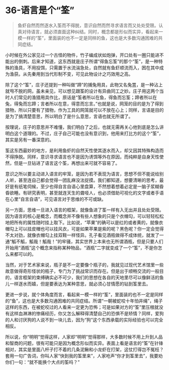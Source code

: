 # 36-语言是个“筌”

> 鱼虾自然而然逐水入筌而不得脱，意识自然而然寻求语言而又处处受限。认真对待语言，就必须直面这种纠结。同时，概念都是形似而实异，看起来一模一样的“筌”，里面装的也不一定是同样的鱼，这也是大多数沟通困难的共同症结。

小时候在外公家见过一个古怪的物件，竹子编成状如炮弹，开口处有一圈只能进不能出的倒刺。后来才知道，这东西就是庄子所谓“得鱼忘筌”的那个“筌”，是一种特殊的渔具，不用投饵，只需置于水流湍急处，自然就有鱼虾顺流而入，困在其中成为渔获。从先秦用到当代形制不变，可见此物设计之巧效用之高。

除了这个“筌”，庄子还提到一种叫做“蹄”的捕兔用具，此物又名兔罝，是一种沾上就甩不脱的网，虽未亲见，可以想见跟筌的设计有异曲同工之妙。庄子用这两个当时人们常见的渔猎用具作比，原话是“筌者所以在鱼，得鱼而忘筌；蹄者所以在兔，得兔而忘蹄；言者所以在意，得意而忘言。”也就是说，网笼的目的是为了得到猎物，所以只要有了猎物，作为工具的网笼就可以不放在心上；同样，言语是目的是为了搞清楚意思，所以明白了是什么意思，言语也就无所谓了。

按理说，庄子的意思并不难懂，我们明白了之后，也就无需再关心他到底是怎么讲明白这个道理的。不过，庄子自己可能也没有意识到，他用来打比方的这个“筌”，其实是另有一番深意的。

筌这东西最妙的地方，是利用鱼虾的自然天性使其逐水而入，却又因其特殊构造而不得挣脱。同样，意识寻求语言也不是因为诱饵等外在原因，而纯粹是自身天性使然，但是一旦钻进了语言这个筌，再想出来可就不容易了。

意识之所以要主动进入语言的牢笼，是因为若不表现为语言，思想不但不能说给别人听，甚至连自己都会觉得一团乱麻没法捉摸。我们都知道，想要清晰的思考，最好是有纸笔伺候，至少也得自言自语心里盘算，不然想着想着必定是一脑子浆糊昏昏欲睡。有研究表明，甚至就连天生的聋哑人，也必须借助可视化的文字或者手语在心里“自言自语”，可见语言对于思维的不可或缺。

另一方面，思维一旦进入语言的框架，就像鱼进了筌一样有入无出并且处处受限。因为语言的核心是概念，而概念并不像有些人想象的只是个衣帽勾，可以轻轻松松地把所有的属性随时挂上取下。比如说，“苹果”的确可以是红的或者黄的，就像衣帽勾上可以挂皮帽也可以挂风衣，可是如果苹果是紫的呢？黑色呢？你一定会觉得不太对劲，就像衣帽勾上挂双鞋一样怪异。孔子看见酒瓶做得不成体统，就发了一通“觚不觚，觚哉！觚哉！”的牢骚，其实世界上本来也无所谓酒瓶，但是只要人们开始用“酒瓶”这个概念来指称某种物品，“酒瓶”二字就变成了一个“筌”，不是你怎么来都可以的。

当然，对于艺术家来说，瓶子是不一定要像个瓶子的，我就见过现代艺术馆里一些故意做得奇形怪状的瓶子，专门为了挑战常识而存在。但是出于顺畅交流的一般目的，语言框架的束缚确实必不可少，我们的思想在各自的天地里尽可以像鲜活的鱼儿一样逐水而嬉，但是要表达为某种意思，就必须心甘情愿的钻到筌里去。

更进一步说，就个体角度而言，看起来一模一样的“筌”，里面装的也不一定是同样的“鱼”，这也是大多数沟通困难的共同症结。所谓“一朝被蛇咬十年怕井绳”，绳子这样的东西，在被蛇咬过的人看来一定更为恐怖；可是如果对方的“筌”里压根就没有这样血淋淋的惨痛经历，你又怎么解释得清楚自己的恐惧不是矫情？同样，爱狗的人和讨厌狗的人说不到一块儿去，因为“狗”这个东西承载的实际经验也可以完全相反。

所以说，你“明明”觉得这样，人家却“明明”觉得那样，大多数时候不用上升到人品和智商的问题，很有可能只是因为概念形似而实异。表面上看是语言的“筌”在针锋相对，其实是里面八杆子打不着的几条泥鳅和小龙虾在打架，这仗打得岂不冤枉？套用一句广告词，你叫人家“快到我的筌里来”，人家呛声“你才到筌里去”，我要劝你们一句：“就不能换个大点的筌吗？”